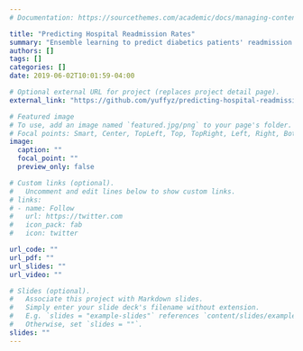 ```yaml
---
# Documentation: https://sourcethemes.com/academic/docs/managing-content/

title: "Predicting Hospital Readmission Rates"
summary: "Ensemble learning to predict diabetics patients' readmission rate"
authors: []
tags: []
categories: []
date: 2019-06-02T10:01:59-04:00

# Optional external URL for project (replaces project detail page).
external_link: "https://github.com/yuffyz/predicting-hospital-readmission"

# Featured image
# To use, add an image named `featured.jpg/png` to your page's folder.
# Focal points: Smart, Center, TopLeft, Top, TopRight, Left, Right, BottomLeft, Bottom, BottomRight.
image:
  caption: ""
  focal_point: ""
  preview_only: false

# Custom links (optional).
#   Uncomment and edit lines below to show custom links.
# links:
# - name: Follow
#   url: https://twitter.com
#   icon_pack: fab
#   icon: twitter

url_code: ""
url_pdf: ""
url_slides: ""
url_video: ""

# Slides (optional).
#   Associate this project with Markdown slides.
#   Simply enter your slide deck's filename without extension.
#   E.g. `slides = "example-slides"` references `content/slides/example-slides.md`.
#   Otherwise, set `slides = ""`.
slides: ""
---
```

